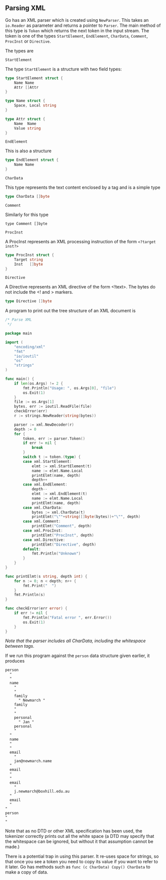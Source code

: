 ## Parsing XML

Go has an XML parser which is created using `NewParser`. This takes an `io.Reader` as parameter and returns a pointer to `Parser`. The main method of this type is `Token` which returns the next token in the input stream. The token is one of the types `StartElement`, `EndElement`, `CharData`, `Comment`, `ProcInst` or `Directive`.

The types are

`StartElement`

The type `StartElement` is a structure with two field types:

```go
type StartElement struct {
    Name Name
    Attr []Attr
}

type Name struct {
    Space, Local string
}

type Attr struct {
    Name  Name
    Value string
}
```

`EndElement`

This is also a structure

```go
type EndElement struct {
    Name Name
}
```
    	
`CharData`

This type represents the text content enclosed by a tag and is a simple type

```go
type CharData []byte
```
    	

`Comment`

Similarly for this type

`type Comment []byte`
    	

`ProcInst`

A ProcInst represents an XML processing instruction of the form `<?target inst?>`

```go
type ProcInst struct {
    Target string
    Inst   []byte
}
```
	
`Directive`

A Directive represents an XML directive of the form <!text>. The bytes do not include the <! and > markers.

```go
type Directive []byte
```
    	
A program to print out the tree structure of an XML document is

```go
/* Parse XML
 */

package main

import (
	"encoding/xml"
	"fmt"
	"io/ioutil"
	"os"
	"strings"
)

func main() {
	if len(os.Args) != 2 {
		fmt.Println("Usage: ", os.Args[0], "file")
		os.Exit(1)
	}
	file := os.Args[1]
	bytes, err := ioutil.ReadFile(file)
	checkError(err)
	r := strings.NewReader(string(bytes))

	parser := xml.NewDecoder(r)
	depth := 0
	for {
		token, err := parser.Token()
		if err != nil {
			break
		}
		switch t := token.(type) {
		case xml.StartElement:
			elmt := xml.StartElement(t)
			name := elmt.Name.Local
			printElmt(name, depth)
			depth++
		case xml.EndElement:
			depth--
			elmt := xml.EndElement(t)
			name := elmt.Name.Local
			printElmt(name, depth)
		case xml.CharData:
			bytes := xml.CharData(t)
			printElmt("\""+string([]byte(bytes))+"\"", depth)
		case xml.Comment:
			printElmt("Comment", depth)
		case xml.ProcInst:
			printElmt("ProcInst", depth)
		case xml.Directive:
			printElmt("Directive", depth)
		default:
			fmt.Println("Unknown")
		}
	}
}

func printElmt(s string, depth int) {
	for n := 0; n < depth; n++ {
		fmt.Print("  ")
	}
	fmt.Println(s)
}

func checkError(err error) {
	if err != nil {
		fmt.Println("Fatal error ", err.Error())
		os.Exit(1)
	}
}
```

*Note that the parser includes all CharData, including the whitespace between tags.*

If we run this program against the `person` data structure given earlier, it produces

```
person
  "
  "
  name
    "
    "
    family
      " Newmarch "
    family
    "
    "
    personal
      " Jan "
    personal
    "
  "
  name
  "
  "
  email
    "
    jan@newmarch.name
  "
  email
  "
  "
  email
    "
    j.newmarch@boxhill.edu.au
  "
  email
  "
"
person
"
"
```

Note that as no DTD or other XML specification has been used, the tokenizer correctly prints out all the white space (a DTD may specify that the whitespace can be ignored, but without it that assumption cannot be made.)

There is a potential trap in using this parser. It re-uses space for strings, so that once you see a token you need to copy its value if you want to refer to it later. Go has methods such as 
`func (c CharData) Copy() CharData` to make a copy of data. 

